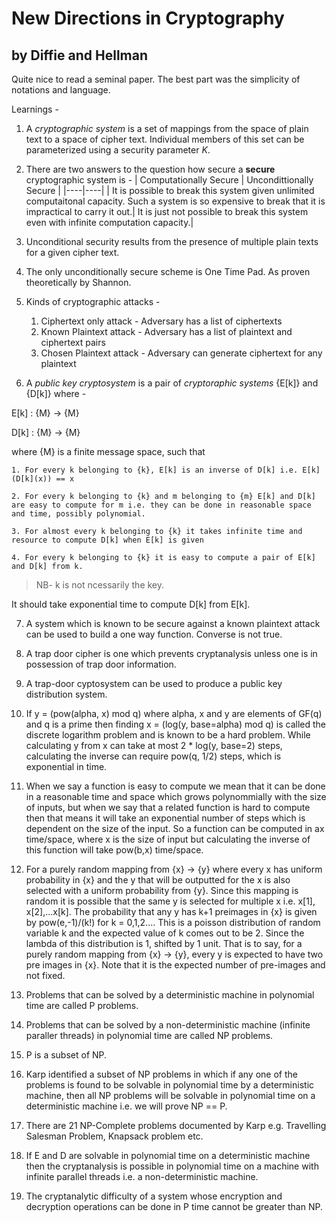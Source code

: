 # New Directions in Cryptography
## by Diffie and Hellman

Quite nice to read a seminal paper. The best part was the simplicity of notations and language.

Learnings -

1. A *cryptographic system* is a set of mappings from the space of plain text to a space of cipher text. Individual members of this set can be parameterized using a security parameter *K*.

2. There are two answers to the question how secure a **secure** cryptographic system is -
| Computationally Secure | Uncondittionally Secure |
|----|----|
| It is possible to break this system given unlimited computaitonal capacity. Such a system is so expensive to break that it is impractical to carry it out.| It is just not possible to break this system even with infinite computation capacity.|

3. Unconditional security results from the presence of multiple plain texts for a given cipher text.

4. The only unconditionally secure scheme is One Time Pad. As proven theoretically by Shannon.

5. Kinds of cryptographic attacks -
   1. Ciphertext only attack - Adversary has a list of ciphertexts
   2. Known Plaintext attack - Adversary has a list of plaintext and ciphertext pairs
   3. Chosen Plaintext attack - Adversary can generate ciphertext for any plaintext

6. A *public key cryptosystem* is a pair of *cryptoraphic systems* {E[k]} and {D[k]} where -

E[k] : {M} -> {M}

D[k] : {M} -> {M}

where {M} is a finite message space, such that
```
1. For every k belonging to {k}, E[k] is an inverse of D[k] i.e. E[k](D[k](x)) == x

2. For every k belonging to {k} and m belonging to {m} E[k] and D[k] are easy to compute for m i.e. they can be done in reasonable space and time, possibly polynomial.

3. For almost every k belonging to {k} it takes infinite time and resource to compute D[k] when E[k] is given

4. For every k belonging to {k} it is easy to compute a pair of E[k] and D[k] from k.
```

> NB- k is not ncessarily the key.

It should take exponential time to compute D[k] from E[k].

7. A system which is known to be secure against a known plaintext attack can be used to build a one way function. Converse is not true.

8. A trap door cipher is one which prevents cryptanalysis unless one is in possession of trap door information.

8. A trap-door cyptosystem can be used to produce a public key distribution system.

9. If y = (pow(alpha, x) mod q) where alpha, x and y are elements of GF(q) and q is a prime then finding x = (log(y, base=alpha) mod q) is called the discrete logarithm problem and is known to be a hard problem. While calculating y from x can take at most 2 * log(y, base=2) steps, calculating the inverse can require pow(q, 1/2) steps, which is exponential in time.

10. When we say a function is easy to compute we mean that it can be done in a reasonable time and space which grows polynommially with the size of inputs, but when we say that a related function is hard to compute then that means it will take an exponential number of steps which is dependent on the size of the input. So a function can be computed in ax time/space, where x is the size of input but calculating the inverse of this function will take pow(b,x) time/space.

12. For a purely random mapping from {x} -> {y} where every x has uniform probability in {x} and the y that will be outputted for the x is also selected with a uniform probability from {y}. Since this mapping is random it is possible that the same y is selected for multiple x i.e. x[1], x[2],...x[k]. The probability that any y has k+1 preimages in {x} is given by pow(e,-1)/(k!) for k = 0,1,2.... This is a poisson distribution of random variable k and the expected value of k comes out to be 2. Since the lambda of this distribution is 1, shifted by 1 unit. That is to say, for a purely random mapping from {x} -> {y}, every y is expected to have two pre images in {x}. Note that it is the expected number of pre-images and not fixed.

13. Problems that can be solved by a deterministic machine in polynomial time are called P problems.

14. Problems that can be solved by a non-deterministic machine (infinite paraller threads) in polynomial time are called NP problems.

15. P is a subset of NP.

16. Karp identified a subset of NP problems in which if any one of the problems is found to be solvable in polynomial time by a deterministic machine, then all NP problems will be solvable in polynomial time on a deterministic machine i.e. we will prove NP == P.

17. There are 21 NP-Complete problems documented by Karp e.g. Travelling Salesman Problem, Knapsack problem etc.

18. If E and D are solvable in polynomial time on a deterministic machine then the cryptanalysis is possible in polynomial time on a machine with infinite parallel threads i.e. a non-deterministic machine.

19.  The cryptanalytic difficulty of a system whose encryption and decryption operations can be done in P time cannot be greater than NP.